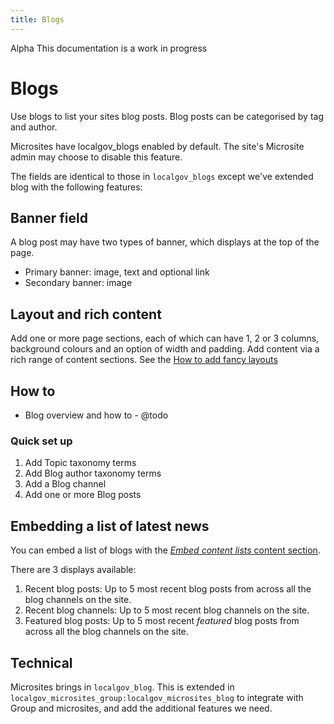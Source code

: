 ```yaml
---
title: Blogs
---
```


<div class="alpha"><span>Alpha</span> This documentation is a work in progress</div>

# Blogs

Use blogs to list your sites blog posts. Blog posts can be categorised by tag and author.

Microsites have localgov_blogs enabled by default. The site's Microsite admin may choose to disable this feature. 

<!--@todo add images -->

The fields are identical to those in `localgov_blogs` except we've extended blog with the following features:

## Banner field

A blog post may have two types of banner, which displays at the top of the page. 

- Primary banner: image, text and optional link
- Secondary banner: image

## Layout and rich content

Add one or more page sections, each of which can have 1, 2 or 3 columns, background colours and an option of width and padding. Add content via a rich range of content sections. See the [How to add fancy layouts](../how-to/fancy-layouts.md)


## How to
- Blog overview and how to - @todo

### Quick set up
1. Add Topic taxonomy terms
2. Add Blog author taxonomy terms
2. Add a Blog channel
3. Add one or more Blog posts

## Embedding a list of latest news

You can embed a list of blogs with the [*Embed content lists* content section](/microsites/how-to/fancy-layouts.md). 

There are 3 displays available:

1. Recent blog posts: Up to 5 most recent blog posts from across all the blog channels on the site.
2. Recent blog channels: Up to 5 most recent blog channels on the site.
3. Featured blog posts: Up to 5 most recent *featured* blog posts from across all the blog channels on the site.  

## Technical
Microsites brings in `localgov_blog`. This is extended in `localgov_microsites_group:localgov_microsites_blog` to integrate with Group and microsites, and add the additional features we need. 
